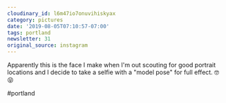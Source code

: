 ```yaml
---
cloudinary_id: l6m47io7onuvihiskyax
category: pictures
date: '2019-08-05T07:10:57-07:00'
tags: portland
newsletter: 31
original_source: instagram
---
```


Apparently this is the face I make when I'm out scouting for good portrait locations and I decide to take a selfie with a "model pose" for full effect. 🤓😝

#portland